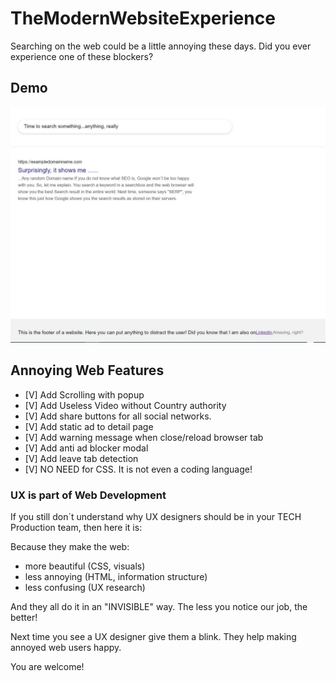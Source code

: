 # TheModernWebsiteExperience

Searching on the web could be a little annoying these days. Did you ever experience one of these blockers?

## Demo

![TheModernWebsiteExperience](https://github.com/dianavile/TheModernWebsiteExperience/blob/main/img/TheModernWebsiteExperience.JPG)

## Annoying Web Features

- [V] Add Scrolling with popup
- [V] Add Useless Video without Country authority
- [V] Add share buttons for all social networks.
- [V] Add static ad to detail page
- [V] Add warning message when close/reload browser tab
- [V] Add anti ad blocker modal
- [V] Add leave tab detection
- [V] NO NEED for CSS. It is not even a coding language!
### UX is part of Web Development

If you still don´t understand why UX designers should be in your TECH Production team,
then here it is:

Because they make the web:

- more beautiful (CSS, visuals)
- less annoying (HTML, information structure)
- less confusing (UX research)

And they all do it in an "INVISIBLE" way.
The less you notice our job, the better!

Next time you see a UX designer give them a blink.
They help making annoyed web users happy.

You are welcome!
